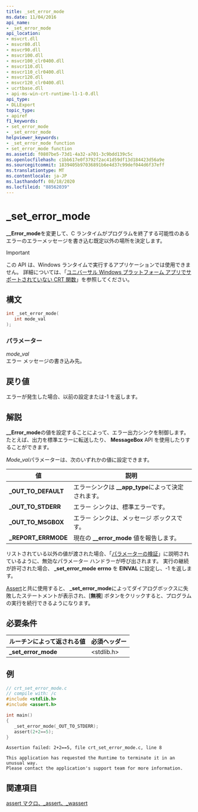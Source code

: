 ```yaml
---
title: _set_error_mode
ms.date: 11/04/2016
api_name:
- _set_error_mode
api_location:
- msvcrt.dll
- msvcr80.dll
- msvcr90.dll
- msvcr100.dll
- msvcr100_clr0400.dll
- msvcr110.dll
- msvcr110_clr0400.dll
- msvcr120.dll
- msvcr120_clr0400.dll
- ucrtbase.dll
- api-ms-win-crt-runtime-l1-1-0.dll
api_type:
- DLLExport
topic_type:
- apiref
f1_keywords:
- set_error_mode
- _set_error_mode
helpviewer_keywords:
- _set_error_mode function
- set_error_mode function
ms.assetid: f0807be5-73d1-4a32-a701-3c9bdd139c5c
ms.openlocfilehash: c1bb617e0f3792f2ac41d59df13d184423d56a9e
ms.sourcegitcommit: 1839405b97036891b6e4d37c99def044d6f37eff
ms.translationtype: MT
ms.contentlocale: ja-JP
ms.lasthandoff: 08/18/2020
ms.locfileid: "88562039"
---
```

# <a name="_set_error_mode"></a>_set_error_mode

**__Error_mode**を変更して、C ランタイムがプログラムを終了する可能性のあるエラーのエラーメッセージを書き込む既定以外の場所を決定します。

> [!IMPORTANT]
> この API は、Windows ランタイムで実行するアプリケーションでは使用できません。 詳細については、「[ユニバーサル Windows プラットフォーム アプリでサポートされていない CRT 関数](../../cppcx/crt-functions-not-supported-in-universal-windows-platform-apps.md)」を参照してください。

## <a name="syntax"></a>構文

```C
int _set_error_mode(
   int mode_val
);
```

### <a name="parameters"></a>パラメーター

*mode_val*<br/>
エラー メッセージの書き込み先。

## <a name="return-value"></a>戻り値

エラーが発生した場合、以前の設定または-1 を返します。

## <a name="remarks"></a>解説

**__Error_mode**の値を設定することによって、エラー出力シンクを制御します。 たとえば、出力を標準エラーに転送したり、 **MessageBox** API を使用したりすることができます。

*Mode_val*パラメーターは、次のいずれかの値に設定できます。

|値|説明|
|---------------|-----------------|
|**_OUT_TO_DEFAULT**|エラーシンクは **__app_type**によって決定されます。|
|**_OUT_TO_STDERR**|エラー シンクは、標準エラーです。|
|**_OUT_TO_MSGBOX**|エラー シンクは、メッセージ ボックスです。|
|**_REPORT_ERRMODE**|現在の **__error_mode** 値を報告します。|

リストされている以外の値が渡された場合、「[パラメーターの検証](../../c-runtime-library/parameter-validation.md)」に説明されているように、無効なパラメーター ハンドラーが呼び出されます。 実行の継続が許可された場合、 **_set_error_mode** **errno** を **EINVAL** に設定し、-1 を返します。

[Assert](assert-macro-assert-wassert.md)と共に使用すると、 **_set_error_mode**によってダイアログボックスに失敗したステートメントが表示され、[**無視**] ボタンをクリックすると、プログラムの実行を続行できるようになります。

## <a name="requirements"></a>必要条件

|ルーチンによって返される値|必須ヘッダー|
|-------------|---------------------|
|**_set_error_mode**|\<stdlib.h>|

## <a name="example"></a>例

```C
// crt_set_error_mode.c
// compile with: /c
#include <stdlib.h>
#include <assert.h>

int main()
{
   _set_error_mode(_OUT_TO_STDERR);
   assert(2+2==5);
}
```

```Output
Assertion failed: 2+2==5, file crt_set_error_mode.c, line 8

This application has requested the Runtime to terminate it in an unusual way.
Please contact the application's support team for more information.
```

## <a name="see-also"></a>関連項目

[assert マクロ、_assert、_wassert](assert-macro-assert-wassert.md)<br/>
